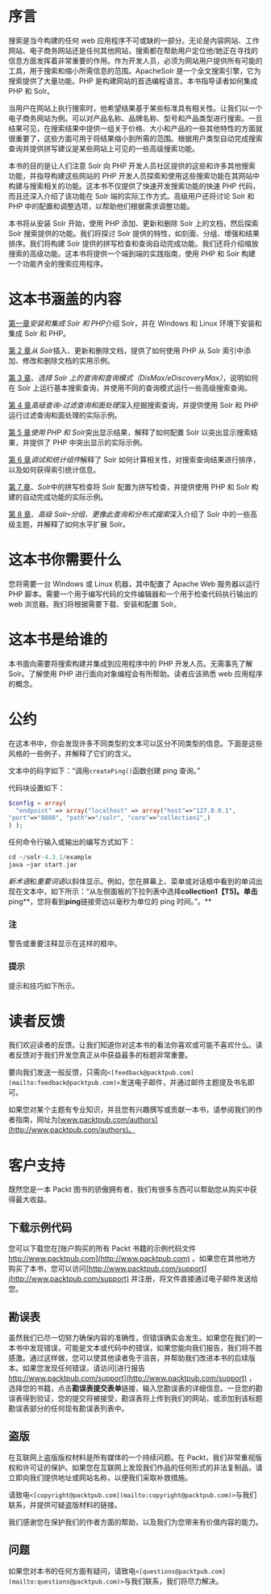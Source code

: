 # 序言

搜索是当今构建的任何 web 应用程序不可或缺的一部分。无论是内容网站、工作网站、电子商务网站还是任何其他网站，搜索都在帮助用户定位他/她正在寻找的信息方面发挥着非常重要的作用。作为开发人员，必须为网站用户提供所有可能的工具，用于搜索和缩小所需信息的范围。ApacheSolr 是一个全文搜索引擎，它为搜索提供了大量功能。PHP 是构建网站的首选编程语言。本书指导读者如何集成 PHP 和 Solr。

当用户在网站上执行搜索时，他希望结果基于某些标准具有相关性。让我们以一个电子商务网站为例。可以对产品名称、品牌名称、型号和产品类型进行搜索。一旦结果可见，在搜索结果中提供一组关于价格、大小和产品的一些其他特性的方面就很重要了，这些方面可用于将结果缩小到所需的范围。根据用户类型自动完成搜索查询并提供拼写建议是某些网站上可见的一些高级搜索功能。

本书的目的是让人们注意 Solr 向 PHP 开发人员社区提供的这些和许多其他搜索功能，并指导构建这些网站的 PHP 开发人员探索和使用这些搜索功能在其网站中构建与搜索相关的功能。这本书不仅提供了快速开发搜索功能的快速 PHP 代码，而且还深入介绍了该功能在 Solr 端的实际工作方式。高级用户还将讨论 Solr 和 PHP 中的配置和调整选项，以帮助他们根据需求调整功能。

本书将从安装 Solr 开始，使用 PHP 添加、更新和删除 Solr 上的文档，然后探索 Solr 搜索提供的功能。我们将探讨 Solr 提供的特性，如刻面、分组、增强和结果排序。我们将构建 Solr 提供的拼写检查和查询自动完成功能。我们还将介绍缩放搜索的高级功能。这本书将提供一个端到端的实践指南，使用 PHP 和 Solr 构建一个功能齐全的搜索应用程序。

# 这本书涵盖的内容

[第一章](1.html "Chapter 1. Installing and Integrating Solr and PHP")*安装和集成 Solr 和 PHP*介绍 Solr，并在 Windows 和 Linux 环境下安装和集成 Solr 和 PHP。

[第 2 章](2.html "Chapter 2. Inserting, Updating, and Deleting Documents from Solr")*从 Solr*插入、更新和删除文档，提供了如何使用 PHP 从 Solr 索引中添加、修改和删除文档的实用示例。

[第 3 章](3.html "Chapter 3. Select Query on Solr and Query Modes (DisMax/eDisMax)")、*选择 Solr 上的查询和查询模式（DisMax/eDiscoveryMax）*，说明如何在 Solr 上运行基本搜索查询，并使用不同的查询模式运行一些高级搜索查询。

[第 4 章](4.html "Chapter 4. Advanced Queries – Filter Queries and Faceting")*高级查询-过滤查询和面处理*深入挖掘搜索查询，并提供使用 Solr 和 PHP 运行过滤查询和面处理的实际示例。

[第 5 章](5.html "Chapter 5. Highlighting Results Using PHP and Solr")*使用 PHP 和 Solr*突出显示结果，解释了如何配置 Solr 以突出显示搜索结果，并提供了 PHP 中突出显示的实际示例。

[第 6 章](6.html "Chapter 6. Debug and Stats Component")*调试和统计组件*解释了 Solr 如何计算相关性，对搜索查询结果进行排序，以及如何获得索引统计信息。

[第 7 章](7.html "Chapter 7. Spell Check in Solr")、*Solr*中的拼写检查将 Solr 配置为拼写检查，并提供使用 PHP 和 Solr 构建的自动完成功能的实际示例。

[第 8 章](8.html "Chapter 8. Advanced Solr – Grouping, the MoreLikeThis Query, and Distributed Search")、*高级 Solr–分组、更像此查询和分布式搜索*深入介绍了 Solr 中的一些高级主题，并解释了如何水平扩展 Solr。

# 这本书你需要什么

您将需要一台 Windows 或 Linux 机器，其中配置了 Apache Web 服务器以运行 PHP 脚本。需要一个用于编写代码的文件编辑器和一个用于检查代码执行输出的 web 浏览器。我们将根据需要下载、安装和配置 Solr。

# 这本书是给谁的

本书面向需要将搜索构建并集成到应用程序中的 PHP 开发人员。无需事先了解 Solr。了解使用 PHP 进行面向对象编程会有所帮助。读者应该熟悉 web 应用程序的概念。

# 公约

在这本书中，你会发现许多不同类型的文本可以区分不同类型的信息。下面是这些风格的一些例子，并解释了它们的含义。

文本中的码字如下：“调用`createPing()`函数创建 ping 查询。”

代码块设置如下：

```php
$config = array(
  "endpoint" => array("localhost" => array("host"=>"127.0.0.1",
"port"=>"8080", "path"=>"/solr", "core"=>"collection1",)
) );
```

任何命令行输入或输出的编写方式如下：

```php
cd ~/solr-4.3.1/example
java –jar start.jar

```

*新术语*和*重要词语*以斜体显示。例如，您在屏幕上、菜单或对话框中看到的单词出现在文本中，如下所示：“从左侧面板的下拉列表中选择**collection1【T5]。单击**ping**，您将看到**ping**链接旁边以毫秒为单位的 ping 时间。”。**

### 注

警告或重要注释显示在这样的框中。

### 提示

提示和技巧如下所示。

# 读者反馈

我们欢迎读者的反馈。让我们知道你对这本书的看法你喜欢或可能不喜欢什么。读者反馈对于我们开发您真正从中获益最多的标题非常重要。

要向我们发送一般反馈，只需向`<[feedback@packtpub.com](mailto:feedback@packtpub.com)>`发送电子邮件，并通过邮件主题提及书名即可。

如果您对某个主题有专业知识，并且您有兴趣撰写或贡献一本书，请参阅我们的作者指南，网址为[www.packtpub.com/authors](http://www.packtpub.com/authors)。

# 客户支持

既然您是一本 Packt 图书的骄傲拥有者，我们有很多东西可以帮助您从购买中获得最大收益。

## 下载示例代码

您可以下载您在[账户购买的所有 Packt 书籍的示例代码文件 http://www.packtpub.com](http://www.packtpub.com) 。如果您在其他地方购买了本书，您可以访问[http://www.packtpub.com/support](http://www.packtpub.com/support) 并注册，将文件直接通过电子邮件发送给您。

## 勘误表

虽然我们已尽一切努力确保内容的准确性，但错误确实会发生。如果您在我们的一本书中发现错误，可能是文本或代码中的错误，如果您能向我们报告，我们将不胜感激。通过这样做，您可以使其他读者免于沮丧，并帮助我们改进本书的后续版本。如果您发现任何错误，请访问[进行报告 http://www.packtpub.com/support](http://www.packtpub.com/support) ，选择您的书籍，点击**勘误表****提交****表单**链接，输入您勘误表的详细信息。一旦您的勘误表得到验证，您的提交将被接受，勘误表将上传到我们的网站，或添加到该标题勘误表部分的任何现有勘误表列表中。

## 盗版

在互联网上盗版版权材料是所有媒体的一个持续问题。在 Packt，我们非常重视版权和许可证的保护。如果您在互联网上发现我们作品的任何形式的非法复制品，请立即向我们提供地址或网站名称，以便我们采取补救措施。

请致电`<[copyright@packtpub.com](mailto:copyright@packtpub.com)>`与我们联系，并提供可疑盗版材料的链接。

我们感谢您在保护我们的作者方面的帮助，以及我们为您带来有价值内容的能力。

## 问题

如果您对本书的任何方面有疑问，请致电`<[questions@packtpub.com](mailto:questions@packtpub.com)>`与我们联系，我们将尽力解决。